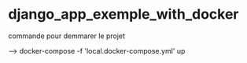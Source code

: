 # django_app_exemple_with_docker

commande pour demmarer le projet 

  --> docker-compose -f 'local.docker-compose.yml' up
